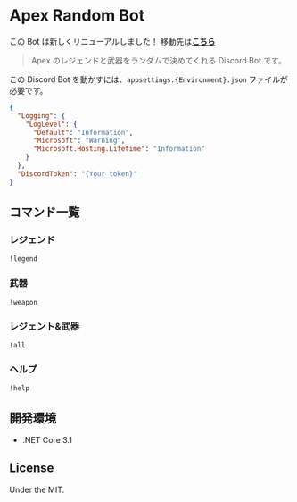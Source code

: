 #  Apex Random Bot

この Bot は新しくリニューアルしました！
移動先は[**こちら**](https://github.com/Anteccq/ApexRandomGachaBot)

>Apex のレジェンドと武器をランダムで決めてくれる Discord Bot です。

この Discord Bot を動かすには、`appsettings.{Environment}.json` ファイルが必要です。

```json:appsettings.{Environment}.json
{
  "Logging": {
    "LogLevel": {
      "Default": "Information",
      "Microsoft": "Warning",
      "Microsoft.Hosting.Lifetime": "Information"
    }
  },
  "DiscordToken": "{Your token}"
}
```

## コマンド一覧
### レジェンド
```
!legend
```
### 武器
```
!weapon
```
### レジェント&武器
```
!all
```
### ヘルプ
```
!help
```

## 開発環境
* .NET Core 3.1

## License
Under the MIT.